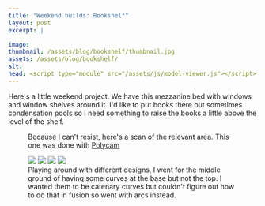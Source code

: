 ```yaml
---
title: "Weekend builds: Bookshelf"
layout: post
excerpt: |

image:
thumbnail: /assets/blog/bookshelf/thumbnail.jpg
assets: /assets/blog/bookshelf/
alt: 
head: <script type="module" src="/assets/js/model-viewer.js"></script>
---
```

Here's a little weekend project. We have this mezzanine bed with windows and window shelves around it. I'd like to put books there but sometimes condensation pools so I need something to raise the books a little above the level of the shelf.

<figure>
<model-viewer src="{{page.assets}}/scan.glb" ar ar-modes="webxr scene-viewer quick-look" camera-controls shadow-intensity="2" shadow-softness="1" camera-orbit="63.08deg 66.62deg 1.102m" field-of-view="30deg" interaction-prompt="none" auto-rotate alt="A scan of some books piled against a yellow pillar."> </model-viewer>
<figcaption>
Because I can't resist, here's a scan of the relevant area. This one was done with <a href="https://poly.cam/">Polycam</a>  
</figcaption>
</figure>



<figure>
<section class="image-grid-4x4">
<img src = "{{page.assets}}/img/all_curves.png">
<img src = "{{page.assets}}/img/lower_curves.png">
<img src = "{{page.assets}}/img/lower_curves_feet.png">
<img src = "{{page.assets}}/img/no_curves.png">
</section>
<figcaption>
Playing around with different designs, I went for the middle ground of having some curves at the base but not the top. I wanted them to be catenary curves but couldn't figure out how to do that in fusion so went with arcs instead. 
</figcaption>
</figure>